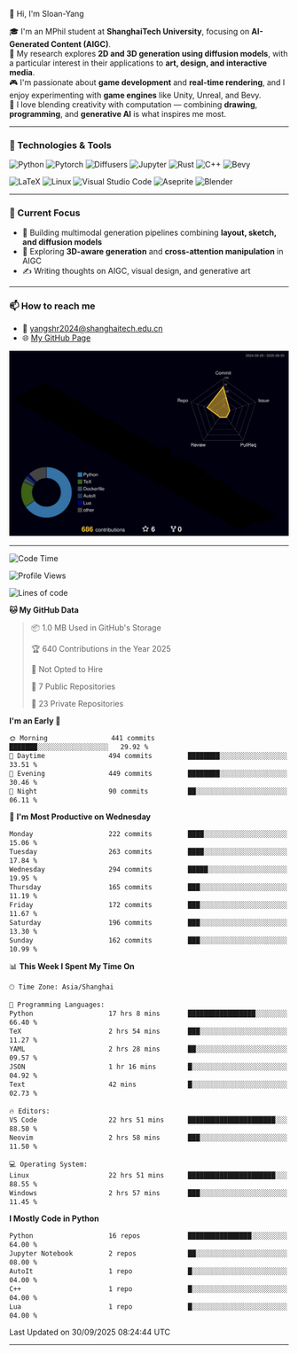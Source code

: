 👋 Hi, I'm Sloan-Yang

🎓 I'm an MPhil student at **ShanghaiTech University**, focusing on **AI-Generated Content (AIGC)**.  
🧠 My research explores **2D and 3D generation using diffusion models**, with a particular interest in their applications to **art, design, and interactive media**.  
🎮 I'm passionate about **game development** and **real-time rendering**, and I enjoy experimenting with **game engines** like Unity, Unreal, and Bevy.  
🎨 I love blending creativity with computation — combining **drawing**, **programming**, and **generative AI** is what inspires me most.

---

### 🧰 Technologies & Tools

![Python](https://img.shields.io/badge/python-%233776AB.svg?style=for-the-badge&logo=python&logoColor=white)
![Pytorch](https://img.shields.io/badge/pytorch-%23EE4C2C.svg?style=for-the-badge&logo=pytorch&logoColor=white)
![Diffusers](https://img.shields.io/badge/diffusers-HuggingFace-yellow?style=for-the-badge&logo=huggingface&logoColor=black)
![Jupyter](https://img.shields.io/badge/Jupyter-%23F37626.svg?style=for-the-badge&logo=Jupyter&logoColor=white)
![Rust](https://img.shields.io/badge/Rust-%23000000.svg?style=for-the-badge&logo=rust&logoColor=white)
![C++](https://img.shields.io/badge/C++-%2300599C.svg?style=for-the-badge&logo=c%2B%2B&logoColor=white)
![Bevy](https://img.shields.io/badge/Bevy-000000.svg?style=for-the-badge&logo=bevy&logoColor=white)

![LaTeX](https://img.shields.io/badge/LaTeX-47A141?style=for-the-badge&logo=latex&logoColor=white)
![Linux](https://img.shields.io/badge/Linux-FCC624?style=for-the-badge&logo=linux&logoColor=black)
![Visual Studio Code](https://img.shields.io/badge/VSCode-0078d7.svg?style=for-the-badge&logo=visual-studio-code&logoColor=white)
![Aseprite](https://img.shields.io/badge/Aseprite-FFFFFF?style=for-the-badge&logo=Aseprite&logoColor=%237D929E)
![Blender](https://img.shields.io/badge/Blender-F5792A?style=for-the-badge&logo=blender&logoColor=white)

---

### 🔭 Current Focus

- 🎨 Building multimodal generation pipelines combining **layout, sketch, and diffusion models**
- 🧪 Exploring **3D-aware generation** and **cross-attention manipulation** in AIGC
- ✍️ Writing thoughts on AIGC, visual design, and generative art

---

### 📫 How to reach me

- 📧 <a href="mailto:yangshr2024@shanghaitech.edu.cn">yangshr2024@shanghaitech.edu.cn</a>
- 🌐 [My GitHub Page](https://sloan-yang.github.io)  



![3D Profile](https://raw.githubusercontent.com/Sloan-Yang/Sloan-Yang/main/profile-3d-contrib/profile-night-rainbow.svg)

---


<!--START_SECTION:waka-->
![Code Time](http://img.shields.io/badge/Code%20Time-604%20hrs%2039%20mins-blue)

![Profile Views](http://img.shields.io/badge/Profile%20Views-0-blue)

![Lines of code](https://img.shields.io/badge/From%20Hello%20World%20I%27ve%20Written-2.2%20million%20lines%20of%20code-blue)

**🐱 My GitHub Data** 

> 📦 1.0 MB Used in GitHub's Storage 
 > 
> 🏆 640 Contributions in the Year 2025
 > 
> 🚫 Not Opted to Hire
 > 
> 📜 7 Public Repositories 
 > 
> 🔑 23 Private Repositories 
 > 
**I'm an Early 🐤** 

```text
🌞 Morning                441 commits         ███████░░░░░░░░░░░░░░░░░░   29.92 % 
🌆 Daytime                494 commits         ████████░░░░░░░░░░░░░░░░░   33.51 % 
🌃 Evening                449 commits         ████████░░░░░░░░░░░░░░░░░   30.46 % 
🌙 Night                  90 commits          ██░░░░░░░░░░░░░░░░░░░░░░░   06.11 % 
```
📅 **I'm Most Productive on Wednesday** 

```text
Monday                   222 commits         ████░░░░░░░░░░░░░░░░░░░░░   15.06 % 
Tuesday                  263 commits         ████░░░░░░░░░░░░░░░░░░░░░   17.84 % 
Wednesday                294 commits         █████░░░░░░░░░░░░░░░░░░░░   19.95 % 
Thursday                 165 commits         ███░░░░░░░░░░░░░░░░░░░░░░   11.19 % 
Friday                   172 commits         ███░░░░░░░░░░░░░░░░░░░░░░   11.67 % 
Saturday                 196 commits         ███░░░░░░░░░░░░░░░░░░░░░░   13.30 % 
Sunday                   162 commits         ███░░░░░░░░░░░░░░░░░░░░░░   10.99 % 
```


📊 **This Week I Spent My Time On** 

```text
🕑︎ Time Zone: Asia/Shanghai

💬 Programming Languages: 
Python                   17 hrs 8 mins       █████████████████░░░░░░░░   66.40 % 
TeX                      2 hrs 54 mins       ███░░░░░░░░░░░░░░░░░░░░░░   11.27 % 
YAML                     2 hrs 28 mins       ██░░░░░░░░░░░░░░░░░░░░░░░   09.57 % 
JSON                     1 hr 16 mins        █░░░░░░░░░░░░░░░░░░░░░░░░   04.92 % 
Text                     42 mins             █░░░░░░░░░░░░░░░░░░░░░░░░   02.73 % 

🔥 Editors: 
VS Code                  22 hrs 51 mins      ██████████████████████░░░   88.50 % 
Neovim                   2 hrs 58 mins       ███░░░░░░░░░░░░░░░░░░░░░░   11.50 % 

💻 Operating System: 
Linux                    22 hrs 51 mins      ██████████████████████░░░   88.55 % 
Windows                  2 hrs 57 mins       ███░░░░░░░░░░░░░░░░░░░░░░   11.45 % 
```

**I Mostly Code in Python** 

```text
Python                   16 repos            ████████████████░░░░░░░░░   64.00 % 
Jupyter Notebook         2 repos             ██░░░░░░░░░░░░░░░░░░░░░░░   08.00 % 
AutoIt                   1 repo              █░░░░░░░░░░░░░░░░░░░░░░░░   04.00 % 
C++                      1 repo              █░░░░░░░░░░░░░░░░░░░░░░░░   04.00 % 
Lua                      1 repo              █░░░░░░░░░░░░░░░░░░░░░░░░   04.00 % 
```




 Last Updated on 30/09/2025 08:24:44 UTC
<!--END_SECTION:waka-->

---





